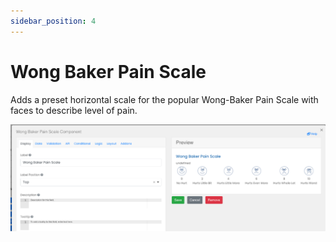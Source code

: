 ```yaml
---
sidebar_position: 4
---
```


# Wong Baker Pain Scale

Adds a preset horizontal scale for the popular Wong-Baker Pain Scale with faces to describe level of pain.

 ![Wong Baker Scale](./img/wong-baker.png)


